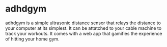 # adhdgym
adhdgym is a simple ultrasonic distance sensor that relays the distance to your computer at its simplest. It can be attatched to your cable machine to track your workouts. It comes with a web app that gamifies the experience of hitting your home gym.

